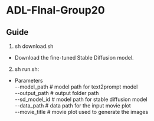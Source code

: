 # ADL-FInal-Group20

## Guide

1. sh download.sh

- Download the fine-tuned Stable Diffusion model.
2. sh run.sh: 

- Parameters \
    --model_path # model path for text2prompt model \
    --output_path # output folder path \
    --sd_model_id # model path for stable diffusion model \
    --data_path # data path for the input movie plot \
    --movie_title # movie plot used to generate the images